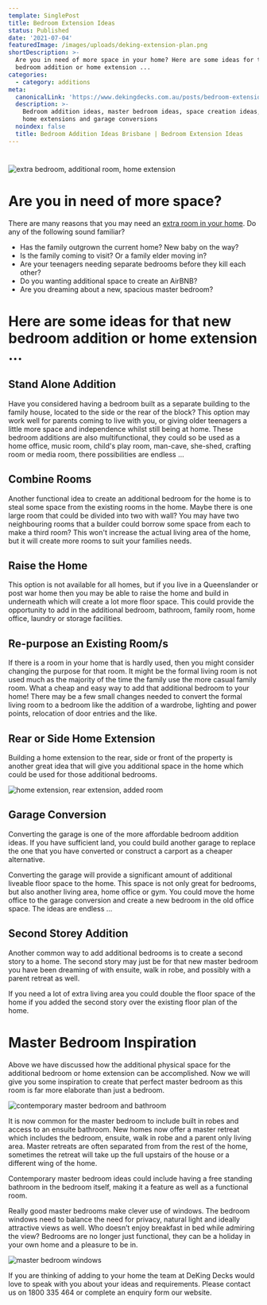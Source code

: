 ```yaml
---
template: SinglePost
title: Bedroom Extension Ideas
status: Published
date: '2021-07-04'
featuredImage: /images/uploads/deking-extension-plan.png
shortDescription: >-
  Are you in need of more space in your home? Here are some ideas for that new
  bedroom addition or home extension ...
categories:
  - category: additions
meta:
  canonicalLink: 'https://www.dekingdecks.com.au/posts/bedroom-extension-ideas/'
  description: >-
    Bedroom addition ideas, master bedroom ideas, space creation ideas, rear
    home extensions and garage conversions
  noindex: false
  title: Bedroom Addition Ideas Brisbane | Bedroom Extension Ideas
---
```

# 

![extra bedroom, additional room, home extension](/images/uploads/deking-need-more-space.png)

# Are you in need of more space?

There are many reasons that you may need an [extra room in your home](https://www.dekingdecks.com.au/services/room-builder/).  Do any of the following sound familiar?

* Has the family outgrown the current home?  New baby on the way?
* Is the family coming to visit?  Or a family elder moving in?
* Are your teenagers needing separate bedrooms before they kill each other?
* Do you wanting additional space to create an AirBNB? 
* Are you dreaming about a new, spacious master bedroom?

# Here are some ideas for that new bedroom addition or home extension ...

## Stand Alone Addition

Have you considered having a bedroom built as a separate building to the family house, located to the side or the rear of the block?  This option may work well for parents coming to live with you, or giving older teenagers a little more space and independence whilst still being at home.  These bedroom additions are also multifunctional, they could so be used as a home office, music room, child's play room, man-cave, she-shed, crafting room or media room, there possibilities are endless ...

## Combine Rooms

Another functional idea to create an additional bedroom for the home is to steal some space from the existing rooms in the home.  Maybe there is one large room that could be divided into two with wall?  You may have two neighbouring rooms that a builder could borrow some space from each to make a third room?  This won't increase the actual living area of the home, but it will create more rooms to suit your families needs.

## Raise the Home

This option is not available for all homes, but if you live in a Queenslander or post war home then you may be able to raise the home and build in underneath which will create a lot more floor space.  This could provide the opportunity to add in the additional bedroom, bathroom, family room, home office, laundry or storage facilities.

## Re-purpose an Existing Room/s

If there is a room in your home that is hardly used, then you might consider changing the purpose for that room.  It might be the formal living room is not used much as the majority of the time the family use the more casual family room. What a cheap and easy way to add that additional bedroom to your home!  There may be a few small changes needed to convert the formal living room to a bedroom like the addition of a wardrobe, lighting and power points, relocation of door entries and the like.

## Rear or Side Home Extension

Building a home extension to the rear, side or front of the property is another great idea that will give you additional space in the home which could be used for those additional bedrooms.

![home extension, rear extension, added room](/images/uploads/deking-extension.png)

## Garage Conversion

Converting the garage is one of the more affordable bedroom addition ideas.  If you have sufficient land, you could build another garage to replace the one that you have converted or construct a carport as a cheaper alternative.

Converting the garage will provide a significant amount of additional liveable floor space to the home. This space is not only great for bedrooms, but also another living area, home office or gym.  You could move the home office to the garage conversion and create a new bedroom in the old office space.  The ideas are endless ...

## Second Storey Addition

Another common way to add additional bedrooms is to create a second story to a home.  The second story may just be for that new master bedroom you have been dreaming of with ensuite, walk in robe, and possibly with a parent retreat as well.  

If you need a lot of extra living area you could double the floor space of the home if you added the second story over the existing floor plan of the home. 

# Master Bedroom Inspiration

Above we have discussed how the additional physical space for the additional bedroom or home extension can be accomplished.  Now we will give you some inspiration to create that perfect master bedroom as this room is far more elaborate than just a bedroom. 

![contemporary master bedroom and bathroom](/images/uploads/deking-master-bath.png)

It is now common for the master bedroom to include built in robes and access to an ensuite bathroom.  New homes now offer a master retreat which includes the bedroom, ensuite, walk in robe and a parent only living area.  Master retreats are often separated from from the rest of the home, sometimes the retreat will take up the full upstairs of the house or a different wing of the home. 

Contemporary master bedroom ideas could include having a free standing bathroom in the bedroom itself, making it a feature as well as a functional room. 

Really good master bedrooms make clever use of windows.  The bedroom windows need to balance the need for privacy, natural light and ideally attractive views as well.  Who doesn’t enjoy breakfast in bed while admiring the view?  Bedrooms are no longer just functional, they can be a holiday in your own home and a pleasure to be in. 

![master bedroom windows](/images/uploads/deking-master-windows.png)

If you are thinking of adding to your home the team at DeKing Decks would love to speak with you about your ideas and requirements.  Please contact us on 1800 335 464 or complete an enquiry form our website.
